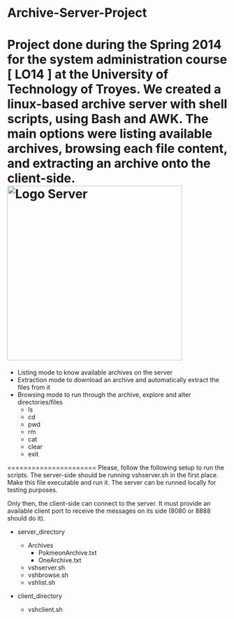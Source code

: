 Archive-Server-Project
======================
Project done during the Spring 2014 for the system administration course [ LO14 ] at the University of Technology of Troyes.
We created a linux-based archive server with shell scripts, using Bash and AWK. The main options were listing available archives, browsing each file content, and extracting an archive onto the client-side.
<img src="https://mdn.mozillademos.org/files/4291/client-server.png" alt="Logo Server" width="400px"/>
======================
* Listing mode to know available archives on the server
* Extraction mode to download an archive and automatically extract the files from it
* Browsing mode to run through the archive, explore and alter directories/files
  * ls
  * cd
  * pwd
  * rm
  * cat
  * clear
  * exit

======================
Please, follow the following setup to run the scripts.
The server-side should be running vshserver.sh in the first place.
Make this file executable and run it. The server can be runned locally for testing purposes.

Only then, the client-side can connect to the server. It must provide an available client port to receive the messages on its side (8080 or 8888 should do it).


* server_directory
	* Archives
		* PokmeonArchive.txt
		* OneArchive.txt
	* vshserver.sh
	* vshbrowse.sh
	* vshlist.sh

* client_directory
	* vshclient.sh
